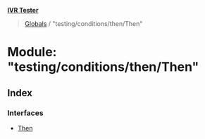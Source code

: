 **[IVR Tester](../README.md)**

> [Globals](../README.md) / "testing/conditions/then/Then"

# Module: "testing/conditions/then/Then"

## Index

### Interfaces

* [Then](../interfaces/_testing_conditions_then_then_.then.md)
